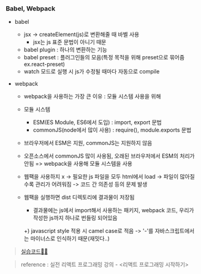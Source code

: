 <h3> Babel, Webpack </h3>

- babel

  - jsx -> createElement(js)로 변환해줄 때 바벨 사용
    - jsx는 js 표준 문법이 아니기 때문
  - babel plugin : 하나의 변환하는 기능
  - babel preset : 플러그인들의 모음(특정 목적을 위해 preset으로 묶어줌 ex.react-preset)
  - watch 모드로 실행 시 js가 수정될 때마다 자동으로 compile

- webpack

  - webpack을 사용하는 가장 큰 이유 : 모듈 시스템 사용을 위해
  - 모듈 시스템
    - ESM(ES Module, ES6에서 도입) : import, export 문법
    - commonJS(node에서 많이 사용) : require(), module.exports 문법
  - 브라우저에서 ESM은 지원, commonJS는 지원하지 않음
  - 오픈소스에서 commonJS 많이 사용됨, 오래된 브라우저에서 ESM의 처리가 안됨 => webpack을 사용해 모듈 시스템을 사용
  - 웹팩을 사용하지 x -> 필요한 js 파일을 모두 html에서 load -> 파일이 많아질수록 관리가 어려워짐 -> 코드 간 의존성 등의 문제 발생
  - 웹팩을 실행하면 dist 디렉토리에 결과물이 저장됨

    - 결과물에는 js에서 import해서 사용하는 패키지, webpack 코드, 우리가 작성한 js까지 하나로 번들링 되어있음

    +) javascript style 적용 시 camel case로 적음 -> '-'를 자바스크립트에서는 마이너스로 인식하기 때문(재밋다..)

> [실습코드👩‍💻](https://github.com/Choozii/react_playground/tree/main/react_environment)

> reference : 실전 리액트 프로그래밍 강의 - <리액트 프로그래밍 시작하기>
